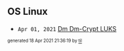 ## OS Linux


* <code>Apr 01, 2021</code> [Dm Dm-Crypt LUKS](2021-04-01T10-13-55-dm-dm-crypt-luks.md)

<sup><sub>generated 18 Apr 2021 21:36:19 by <a href='https://github.com/senorprogrammer/til'>til</a></sub></sup>
